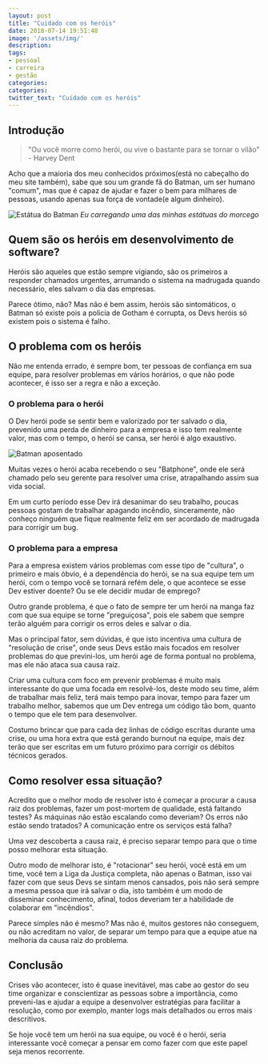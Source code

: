 ```yaml
---
layout: post
title: "Cuidado com os heróis"
date: 2018-07-14 19:51:48
image: '/assets/img/'
description:
tags:
- pessoal
- carreira
- gestão
categories:
categories:
twitter_text: "Cuidado com os heróis"
---
```


## Introdução

> "Ou você morre como herói, ou vive o bastante para se tornar o vilão" - Harvey Dent

Acho que a maioria dos meu conhecidos próximos(está no cabeçalho do meu site também), sabe que sou um grande fã do Batman, um ser humano "comum", mas que é capaz de ajudar e fazer o bem para milhares de pessoas, usando apenas sua força de vontade(e algum dinheiro).

![Estátua do Batman](https://instagram.fcgh5-1.fna.fbcdn.net/vp/50f65bcbb575ae4a8c022adaae233628/5BCE4878/t51.2885-15/e35/18298975_252458728494827_6420062353227776000_n.jpg)
*Eu carregando uma das minhas estátuas do morcego*


## Quem são os heróis em desenvolvimento de software?

Heróis são aqueles que estão sempre vigiando, são os primeiros a responder chamados urgentes, arrumando o sistema na madrugada quando necessário, eles salvam o dia das empresas.

Parece ótimo, não? Mas não é bem assim, heróis são sintomáticos, o Batman só existe pois a policia de Gotham é corrupta, os Devs heróis só existem pois o sistema é falho.

## O problema com os heróis

Não me entenda errado, é sempre bom, ter pessoas de confiança em sua equipe, para resolver problemas em vários horários, o que não pode acontecer, é isso ser a regra e não a exceção.

### O problema para o herói

O Dev herói pode se sentir bem e valorizado por ter salvado o dia, prevenido uma perda de dinheiro para a empresa e isso tem realmente valor, mas com o tempo, o herói se cansa, ser herói é algo exaustivo.

![Batman aposentado](http://2.bp.blogspot.com/-E4YHVp0WkW0/UjMtpq-tshI/AAAAAAAA-JU/KBrBj6Bhbc4/s1600/pdc_batmanold.jpg)

Muitas vezes o herói acaba recebendo o seu "Batphone", onde ele será chamado pelo seu gerente para resolver uma crise, atrapalhando assim sua vida social.

Em um curto período esse Dev irá desanimar do seu trabalho, poucas pessoas gostam de trabalhar apagando incêndio, sinceramente, não conheço ninguém que fique realmente feliz em ser acordado de madrugada para corrigir um bug.

### O problema para a empresa

Para a empresa existem vários problemas com esse tipo de "cultura", o primeiro e mais óbvio, é a dependência do herói, se na sua equipe tem um herói, com o tempo você se tornará refém dele, o que acontece se esse Dev estiver doente? Ou se ele decidir mudar de emprego?

Outro grande problema, é que o fato de sempre ter um herói na manga faz com que sua equipe se torne "preguiçosa", pois ele sabem que sempre terão alguém para corrigir os erros deles e salvar o dia.

Mas o principal fator, sem dúvidas, é que isto incentiva uma cultura de "resolução de crise", onde seus Devs estão mais focados em resolver problemas do que previni-los, um herói age de forma pontual no problema, mas ele não ataca sua causa raiz.

Criar uma cultura com foco em prevenir problemas é muito mais interessante do que uma focada em resolvê-los, deste modo seu time, além de trabalhar mais feliz, terá mais tempo para inovar, tempo para fazer um trabalho melhor, sabemos que um Dev entrega um código tão bom, quanto o tempo que ele tem para desenvolver.

Costumo brincar que para cada dez linhas de código escritas durante uma crise, ou uma hora extra que está gerando burnout na equipe, mais dez terão que ser escritas em um futuro próximo para corrigir os débitos técnicos gerados.

## Como resolver essa situação?

Acredito que o melhor modo de resolver isto é começar a procurar a causa raiz dos problemas, fazer um post-mortem de qualidade, está faltando testes? As máquinas não estão escalando como deveriam? Os erros não estão sendo tratados? A comunicação entre os serviços está falha?

Uma vez descoberta a causa raiz, é preciso separar tempo para que o time posso melhorar esta situação.

Outro modo de melhorar isto, é "rotacionar" seu herói, você está em um time, você tem a Liga da Justiça completa, não apenas o Batman, isso vai fazer com que seus Devs se sintam menos cansados, pois não será sempre a mesma pessoa que irá salvar o dia, isto também é um modo de disseminar conhecimento, afinal, todos deveriam ter a habilidade de colaborar em "incêndios".

Parece simples não é mesmo? Mas não é, muitos gestores não conseguem, ou não acreditam no valor, de separar um tempo para que a equipe atue na melhoria da causa raiz do problema.

## Conclusão

Crises vão acontecer, isto é quase inevitável, mas cabe ao gestor do seu time organizar e conscientizar as pessoas sobre a importância, como preveni-las e ajudar a equipe a desenvolver estratégias para facilitar a resolução, como por exemplo, manter logs mais detalhados ou erros mais descritivos.

Se hoje você tem um herói na sua equipe, ou você é o herói, seria interessante você começar a pensar em como fazer com que este papel seja menos recorrente.
